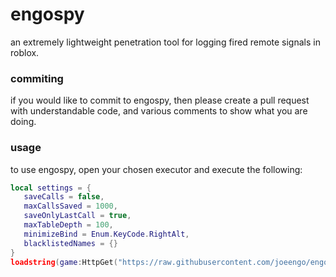 # engospy
an extremely lightweight penetration tool for logging fired remote signals in roblox.

### commiting
if you would like to commit to engospy, then please create a pull request with understandable code, and various comments to show what you are doing.

### usage
to use engospy, open your chosen executor and execute the following:
```lua
local settings = {
   saveCalls = false,
   maxCallsSaved = 1000,
   saveOnlyLastCall = true,
   maxTableDepth = 100,
   minimizeBind = Enum.KeyCode.RightAlt,
   blacklistedNames = {}
}
loadstring(game:HttpGet("https://raw.githubusercontent.com/joeengo/engospy/main/source.lua"))(settings)
```

